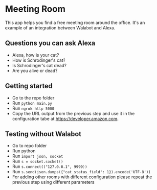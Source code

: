 # Meeting Room #
This app helps you find a free meeting room around the office.
It's an example of an integration between Walabot and Alexa.

## Questions you can ask Alexa ##
* Alexa, how is your cat?
* How is Schrodinger's cat?
* Is Schrodinger's cat dead?
* Are you alive or dead?

## Getting started ##
 * Go to the repo folder
 * Run `python main.py` 
 * Run `ngrok http 5000`
 * Copy the URL output from the previous step and use it in the configuration tabe at https://developer.amazon.com.
 
## Testing without Walabot ##
 * Go to repo folder
 * Run python
 * Run `import json, socket`
 * Run `s = socket.socket()`
 * Run `s.connect(("127.0.0.1", 9999))`
 * Run `s.send(json.dumps({"cat_status_field": 1}).encode('UTF-8'))`
 * For adding other rooms with different configuration please repeat the previous step using different parameters
